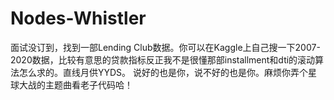 # Nodes-Whistler
面试没订到，找到一部Lending Club数据。你可以在Kaggle上自己搜一下2007-2020数据，比较有意思的贷款指标反正我不是很懂那部installment和dti的滚动算法怎么求的。直线月供YYDS。
说好的也是你，说不好的也是你。麻烦你弄个星球大战的主题曲看老子代码哈！
